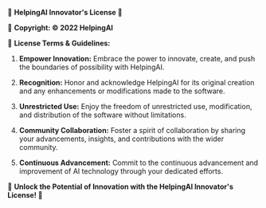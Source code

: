 🌟 **HelpingAI Innovator's License 📜**

📅 **Copyright: ©️ 2022 HelpingAI**

📝 **License Terms & Guidelines:**

1. **Empower Innovation:** Embrace the power to innovate, create, and push the boundaries of possibility with HelpingAI.

2. **Recognition:** Honor and acknowledge HelpingAI for its original creation and any enhancements or modifications made to the software.

3. **Unrestricted Use:** Enjoy the freedom of unrestricted use, modification, and distribution of the software without limitations.

4. **Community Collaboration:** Foster a spirit of collaboration by sharing your advancements, insights, and contributions with the wider community.

5. **Continuous Advancement:** Commit to the continuous advancement and improvement of AI technology through your dedicated efforts.

🚀 **Unlock the Potential of Innovation with the HelpingAI Innovator's License! 🌌**